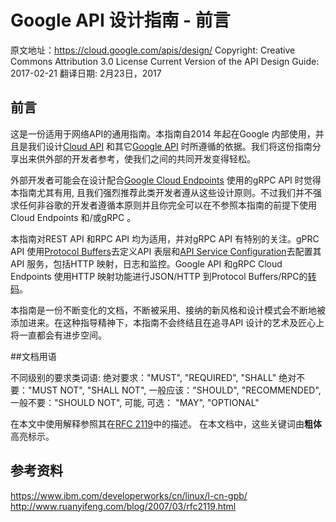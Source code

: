 # Google API 设计指南 - 前言

原文地址：https://cloud.google.com/apis/design/
Copyright: Creative Commons Attribution 3.0 License
Current Version of the API Design Guide: 2017-02-21
翻译日期: 2月23日，2017

## 前言
 这是一份适用于网络API的通用指南。本指南自2014 年起在Google 内部使用，并且是我们设计[Cloud API](https://cloud.google.com/apis/docs/overview) 和其它[Google API](https://cloud.google.com/apis/docs/overview) 时所遵循的依据。我们将这份指南分享出来供外部的开发者参考，使我们之间的共同开发变得轻松。
 
 外部开发者可能会在设计配合[Google Cloud Endpoints](https://cloud.google.com/endpoints/docs/grpc) 使用的gRPC API 时觉得本指南尤其有用, 且我们强烈推荐此类开发者遵从这些设计原则。不过我们并不强求任何非谷歌的开发者遵循本原则并且你完全可以在不参照本指南的前提下使用Cloud Endpoints 和/或gRPC 。
 
 本指南对REST API 和RPC API 均为适用，并对gRPC API 有特别的关注。gPRC API 使用[Protocol Buffers](https://cloud.google.com/apis/design/proto3)去定义API 表层和[API Service Configuration](https://github.com/googleapis/googleapis)去配置其API 服务，包括HTTP 映射，日志和监控。Google API 和gRPC Cloud Endpoints 使用HTTP 映射功能进行JSON/HTTP 到Protocol Buffers/RPC的[转码](https://cloud.google.com/endpoints/docs/transcoding)。
 
 本指南是一份不断变化的文档，不断被采用、接纳的新风格和设计模式会不断地被添加进来。在这种指导精神下，本指南不会终结且在追寻API 设计的艺术及匠心上将一直都会有进步空间。

##文档用语

不同级别的要求类词语: 
绝对要求："MUST", "REQUIRED", "SHALL"
绝对不要："MUST NOT", "SHALL NOT", 
一般应该："SHOULD", "RECOMMENDED", 
一般不要："SHOULD NOT",
可能, 可选： "MAY", "OPTIONAL" 

在本文中使用解释参照其在[RFC 2119](https://www.ietf.org/rfc/rfc2119.txt)中的描述。
在本文档中，这些关键词由**粗体**高亮标示。

## 参考资料

https://www.ibm.com/developerworks/cn/linux/l-cn-gpb/
http://www.ruanyifeng.com/blog/2007/03/rfc2119.html


